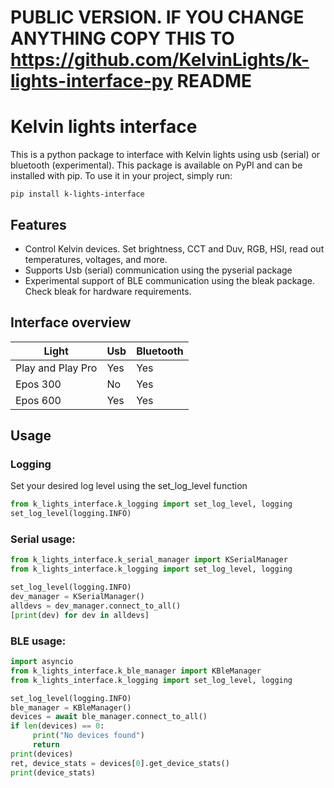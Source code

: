  # PUBLIC VERSION. IF YOU CHANGE ANYTHING COPY THIS TO https://github.com/KelvinLights/k-lights-interface-py README


# Kelvin lights interface

This is a python package to interface with Kelvin lights using  usb (serial) or bluetooth (experimental). This package is available on PyPI and can be installed with pip.
To use it in your project, simply run:

    pip install k-lights-interface

## Features

- Control Kelvin devices. Set brightness, CCT and Duv, RGB, HSI, read out temperatures, voltages, and more. 
- Supports Usb (serial) communication using the pyserial package
- Experimental support of BLE communication using the bleak package. Check bleak for hardware requirements.

## Interface overview
Light | Usb    | Bluetooth |
------ | -------- | ------- |
Play and Play Pro| Yes  | Yes    |
Epos 300| No   | Yes    |
Epos 600| Yes | Yes     |


## Usage

### Logging
Set your desired log level using the set_log_level function

```python
from k_lights_interface.k_logging import set_log_level, logging
set_log_level(logging.INFO)
```
### Serial usage:

```python
from k_lights_interface.k_serial_manager import KSerialManager
from k_lights_interface.k_logging import set_log_level, logging

set_log_level(logging.INFO)
dev_manager = KSerialManager()
alldevs = dev_manager.connect_to_all()
[print(dev) for dev in alldevs]
```

### BLE usage:

```python
import asyncio
from k_lights_interface.k_ble_manager import KBleManager
from k_lights_interface.k_logging import set_log_level, logging

set_log_level(logging.INFO)
ble_manager = KBleManager()
devices = await ble_manager.connect_to_all()
if len(devices) == 0:
     print("No devices found")
     return
print(devices)
ret, device_stats = devices[0].get_device_stats()
print(device_stats)
```
